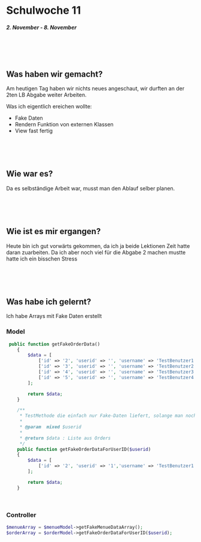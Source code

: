 # Schulwoche 11
##### 2. November - 8. November

<br>
<br>
<br>


## Was haben wir gemacht?

Am heutigen Tag haben wir nichts neues angeschaut, wir durften an der 2ten LB Abgabe weiter Arbeiten. 

Was ich eigentlich ereichen wollte:
- Fake Daten
- Rendern Funktion von externen Klassen
- View fast fertig

<br>
<br>
<br>

## Wie war es?
Da es selbständige Arbeit war, musst man den Ablauf selber planen. 

<br>
<br>
<br>

## Wie ist es mir ergangen?
Heute bin ich gut vorwärts gekommen, da ich ja beide Lektionen Zeit hatte daran zuarbeiten. 
Da ich aber noch viel für die Abgabe 2 machen mustte hatte ich ein bisschen Stress


<br>
<br>
<br>

## Was habe ich gelernt?
Ich habe Arrays mit Fake Daten erstellt

### Model 
```php
 public function getFakeOrderData()
    {
        $data = [
            ['id' => '2', 'userid' => '', 'username' => 'TestBenutzer1','email' => 'test1@test.ch','comment' => 'TestKommentar1','refmenue' => '1','status' => '0','dateorder' => ''],
            ['id' => '3', 'userid' => '', 'username' => 'TestBenutzer2','email' => 'test2@test.ch','comment' => 'TestKommentar2','refmenue' => '2','status' => '1','dateorder' => ''],
            ['id' => '4', 'userid' => '', 'username' => 'TestBenutzer3','email' => 'test3@test.ch','comment' => 'TestKommentar3','refmenue' => '1','status' => '2','dateorder' => ''],
            ['id' => '5', 'userid' => '', 'username' => 'TestBenutzer4','email' => 'test4@test.ch','comment' => 'TestKommentar4','refmenue' => '3','status' => '0','dateorder' => '']
        ];

        return $data;
    }

    /**
     * TestMethode die einfach nur Fake-Daten liefert, solange man noch keine DB hat
     *
     * @param  mixed $userid
     *
     * @return $data : Liste aus Orders
     */
    public function getFakeOrderDataForUserID($userid)
    {
        $data = [
            ['id' => '2', 'userid' => '1','username' => 'TestBenutzer1','email' => 'test1@test.ch','comment' => 'TestKommentar1','refmenue' => '1','status' => '1','dateorder' => '']
        ];

        return $data;
    }
```
<br>

### Controller

```php
$menueArray = $menueModel->getFakeMenueDataArray(); 
$orderArray = $orderModel->getFakeOrderDataForUserID($userid);
```